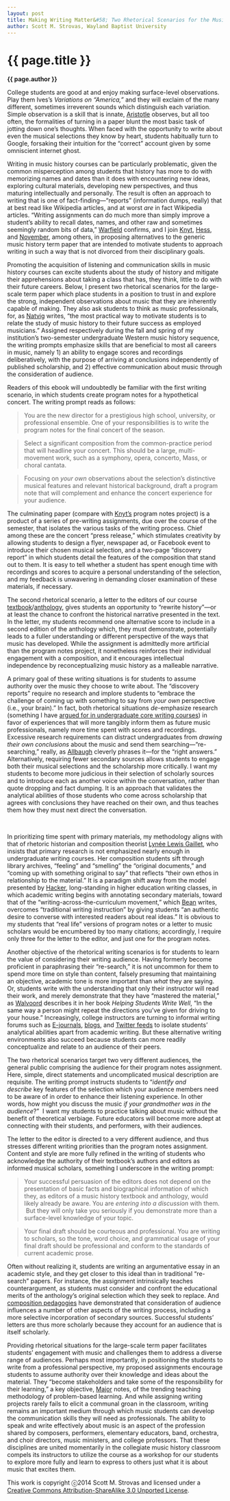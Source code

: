 ```yaml
---
layout: post
title: Making Writing Matter&#58; Two Rhetorical Scenarios for the Music History Term Paper
author: Scott M. Strovas, Wayland Baptist University
---
```


{{ page.title }}
================

**{{ page.author }}**

College students are good at and enjoy making surface-level observations. Play them Ives’s *Variations on “America,”* and they will exclaim of the many different, sometimes irreverent sounds which distinguish each variation. Simple observation is a skill that is innate, [Aristotle](http://www.google.com/url?q=http%3A%2F%2Fclassics.mit.edu%2FAristotle%2Fmetaphysics.1.i.html&sa=D&sntz=1&usg=AFQjCNEvlbo6yjhi2z4zmPaDEbdpq_at7Q) observes, but all too often, the formalities of turning in a paper blunt the most basic task of jotting down one’s thoughts. When faced with the opportunity to write about even the musical selections they know by heart, students habitually turn to Google, forsaking their intuition for the “correct” account given by some omniscient internet ghost.

Writing in music history courses can be particularly problematic, given the common misperception among students that history has more to do with memorizing names and dates than it does with encountering new ideas, exploring cultural materials, developing new perspectives, and thus maturing intellectually and personally. The result is often an approach to writing that is one of fact-finding—“reports” (information dumps, really) that at best read like Wikipedia articles, and at worst *are* in fact Wikipedia articles. “Writing assignments can do much more than simply improve a student’s ability to recall dates, names, and other raw and sometimes seemingly random bits of data,” [Warfield](https://www.google.com/url?q=https%3A%2F%2Fopenlibrary.org%2Fworks%2FOL16557937W%2FThe_music_history_classroom&sa=D&sntz=1&usg=AFQjCNE-PrdoQcwihlzYZJbAyp8Cfl59pA) confirms, and I join [Knyt](http://www.google.com/url?q=http%3A%2F%2Fwww.ams-net.org%2Fojs%2Findex.php%2Fjmhp%2Farticle%2Fview%2F95%2F123&sa=D&sntz=1&usg=AFQjCNEo0hh07Ue38G7QL5GsDDA7XR53nQ), [Hess](https://www.google.com/url?q=https%3A%2F%2Fopenlibrary.org%2Fworks%2FOL8477219W%2FTeaching_Music_History&sa=D&sntz=1&usg=AFQjCNEhnbN8VSpmqbJ7KYmsa3W2FOvyqA), and [November](http://www.google.com/url?q=http%3A%2F%2Fwww.ams-net.org%2Fojs%2Findex.php%2Fjmhp%2Farticle%2Fview%2F31%2F59&sa=D&sntz=1&usg=AFQjCNG0HGg_HSh7mvEqLmjYeJ8JqrrBRg), among others, in proposing alternatives to the generic music history term paper that are intended to motivate students to approach writing in such a way that is not divorced from their disciplinary goals.

Promoting the acquisition of listening and communication skills in music history courses can excite students about the study of history and mitigate their apprehensions about taking a class that has, they think, little to do with their future careers. Below, I present two rhetorical scenarios for the large-scale term paper which place students in a position to trust in and explore the strong, independent observations about music that they are inherently capable of making. They also ask students to think as music professionals, for, as [Natvig](https://www.google.com/url?q=https%3A%2F%2Fopenlibrary.org%2Fworks%2FOL16557937W%2FThe_music_history_classroom&sa=D&sntz=1&usg=AFQjCNE-PrdoQcwihlzYZJbAyp8Cfl59pA) writes, “the most practical way to motivate students is to relate the study of music history to their future success as employed musicians.” Assigned respectively during the fall and spring of my institution’s two-semester undergraduate Western music history sequence, the writing prompts emphasize skills that are beneficial to most all careers in music, namely 1) an ability to engage scores and recordings deliberatively, with the purpose of arriving at conclusions independently of published scholarship, and 2) effective communication about music through the consideration of audience.

Readers of this ebook will undoubtedly be familiar with the first writing scenario, in which students create program notes for a hypothetical concert. The writing prompt reads as follows:

> You are the new director for a prestigious high school, university, or professional ensemble. One of your responsibilities is to write the program notes for the final concert of the season.

> Select a significant composition from the common-practice period that will headline your concert. This should be a large, multi-movement work, such as a symphony, opera, concerto, Mass, or choral cantata.

> Focusing on *your own* observations about the selection’s distinctive musical features and relevant historical background, draft a program note that will complement and enhance the concert experience for your audience.

The culminating paper (compare with [Knyt’s](http://www.google.com/url?q=http%3A%2F%2Fwww.ams-net.org%2Fojs%2Findex.php%2Fjmhp%2Farticle%2Fview%2F95%2F123&sa=D&sntz=1&usg=AFQjCNEo0hh07Ue38G7QL5GsDDA7XR53nQ) program notes project) is a product of a series of pre-writing assignments, due over the course of the semester, that isolates the various tasks of the writing process. Chief among these are the concert “press release,” which stimulates creativity by allowing students to design a flyer, newspaper ad, or Facebook event to introduce their chosen musical selection, and a two-page “discovery report” in which students detail the features of the composition that stand out to them. It is easy to tell whether a student has spent enough time with recordings and scores to acquire a personal understanding of the selection, and my feedback is unwavering in demanding closer examination of these materials, if necessary.

The second rhetorical scenario, a letter to the editors of our course [textbook](https://www.google.com/url?q=https%3A%2F%2Fopenlibrary.org%2Fbooks%2FOL23696722M%2FMusic_in_western_civilization&sa=D&sntz=1&usg=AFQjCNGt5dPJLUeGlvY94GXE6Z_M53FEDw)/[anthology](https://www.google.com/url?q=https%3A%2F%2Fopenlibrary.org%2Fworks%2FOL12405724W%2FAnthology_for_music_in_western_civilization&sa=D&sntz=1&usg=AFQjCNHlEbtfnxTRBt3EHPEXW_Hv8ZNgsA), gives students an opportunity to “rewrite history”—or at least the chance to confront the historical narrative presented in the text. In the letter, my students recommend one alternative score to include in a second edition of the anthology which, they must demonstrate, potentially leads to a fuller understanding or different perspective of the ways that music has developed. While the assignment is admittedly more artificial than the program notes project, it nonetheless reinforces their individual engagement with a composition, and it encourages intellectual independence by reconceptualizing music history as a malleable narrative.

A primary goal of these writing situations is for students to assume authority over the music they choose to write about. The “discovery reports” require no research and implore students to “embrace the challenge of coming up with something to say from *your own* perspective (i.e., your brain).” In fact, both rhetorical situations *de*-emphasize research (something I have [argued for in undergraduate core writing courses](https://www.google.com/url?q=https%3A%2F%2Fjournals.tdl.org%2Fceaforum%2Findex.php%2Fceaforum%2Farticle%2Fview%2F6340%2F5967&sa=D&sntz=1&usg=AFQjCNFx7tzuS7fgoclNHf_aYJahIGdyeg)) in favor of experiences that will more tangibly inform them as future music professionals, namely more time spent with scores and recordings. Excessive research requirements can distract undergraduates from *drawing their own conclusions* about the music and send them searching—“re-searching,” really, as [Allbaugh](http://www.google.com/url?q=http%3A%2F%2Fwww.thomasallbaugh.com%2Fpretexts-for-writing%2F&sa=D&sntz=1&usg=AFQjCNGsoHRi4hdNQFkjvQ9x7hnVQpfD4w) cleverly phrases it—for the “right answers.” Alternatively, requiring fewer secondary sources allows students to engage both their musical selections and the scholarship more critically. I want my students to become more judicious in their selection of scholarly sources and to introduce each as another voice within the conversation, rather than quote dropping and fact dumping. It is an approach that validates the analytical abilities of those students who come across scholarship that agrees with conclusions they have reached on their own, and thus teaches them how they must next direct the conversation.

 

In prioritizing time spent with primary materials, my methodology aligns with that of rhetoric historian and composition theorist [Lynée Lewis Gaillet](http://www.google.com/url?q=http%3A%2F%2Fwww.english.fsu.edu%2Frhetcomp%2Ftranscripts%2Fgaillet.pdf&sa=D&sntz=1&usg=AFQjCNHbP4BTArMzNSWsrWi9JwA8d0LXxg), who insists that primary research is not emphasized nearly enough in undergraduate writing courses. Her composition students sift through library archives, “feeling” and “smelling” the “original documents,” and “coming up with something original to say” that reflects “their own ethos in relationship to the material.” It is a paradigm shift away from the model presented by [Hacker](https://www.google.com/url?q=https%3A%2F%2Fopenlibrary.org%2Fworks%2FOL16082083W%2FA_writer's_reference&sa=D&sntz=1&usg=AFQjCNFEOsMfPteeIttACKfA1r8_6QreGA), long-standing in higher education writing classes, in which academic writing begins with annotating secondary materials, toward that of the “writing-across-the-curriculum movement,” which [Bean](https://www.google.com/url?q=https%3A%2F%2Fopenlibrary.org%2Fworks%2FOL12338350W%2FEngaging_ideas&sa=D&sntz=1&usg=AFQjCNH5Y2kQSMVyruZNJEz6lLFMgFI-WA) writes, overcomes “traditional writing instruction” by giving students “an authentic desire to converse with interested readers about real ideas.” It is obvious to my students that “real life” versions of program notes or a letter to music scholars would be encumbered by too many citations; accordingly, I require only three for the letter to the editor, and just one for the program notes.

Another objective of the rhetorical writing scenarios is for students to learn the value of considering their writing audience. Having formerly become proficient in paraphrasing their “re-search,” it is not uncommon for them to spend more time on style than content, falsely presuming that maintaining an objective, academic tone is more important than *what* they are saying. Or, students write with the understanding that only their instructor will read their work, and merely demonstrate that they have “mastered the material,” as [Walvoord](https://www.google.com/url?q=https%3A%2F%2Fopenlibrary.org%2Fbooks%2FOL2719190M%2FHelping_students_write_well&sa=D&sntz=1&usg=AFQjCNFyIZZfDs5MQkGtMC8a_rwpDPBgXw) describes it in her book *Helping Students Write Well*, “In the same way a person might repeat the directions you’ve given for driving to your house.” Increasingly, college instructors are turning to informal writing forums such as [E-journals](http://www.google.com/url?q=http%3A%2F%2Fwww.ams-net.org%2Fojs%2Findex.php%2Fjmhp%2Farticle%2Fview%2F92%2F124&sa=D&sntz=1&usg=AFQjCNH57fQO0X91PmfSxWYrq-HVEmPvog), [blogs](http://www.google.com/url?q=http%3A%2F%2Fwww.ams-net.org%2Fojs%2Findex.php%2Fjmhp%2Farticle%2Fview%2F101%2F126&sa=D&sntz=1&usg=AFQjCNHGJDuoH-boUEq-LYI-9nBj50rVFw), and [Twitter feeds](http://www.google.com/url?q=http%3A%2F%2Fwww.flipcamp.org%2Fengagingstudents%2Fludwig.html&sa=D&sntz=1&usg=AFQjCNHmb5gNPvqGZFWeD6k8fpvJZmKsyg) to isolate students’ analytical abilities apart from academic writing. But these alternative writing environments also succeed because students can more readily conceptualize and relate to an audience of their peers.

The two rhetorical scenarios target two very different audiences, the general public comprising the audience for their program notes assignment. Here, simple, direct statements and uncomplicated musical description are requisite. The writing prompt instructs students to “*identify and describe* key features of the selection which your audience members need to be aware of in order to enhance their listening experience. In other words, how might you discuss the music *if your grandmother was in the audience*?”  I want my students to practice talking about music without the benefit of theoretical verbiage. Future educators will become more adept at connecting with their students, and performers, with their audiences.

The letter to the editor is directed to a very different audience, and thus stresses different writing priorities than the program notes assignment. Content and style are more fully refined in the writing of students who acknowledge the authority of their textbook’s authors and editors as informed musical scholars, something I underscore in the writing prompt:

> Your successful persuasion of the editors does not depend on the presentation of basic facts and biographical information of which they, as editors of a music history textbook and anthology, would likely already be aware. You are *entering into a discussion* with them.  But they will only take you seriously if you demonstrate more than a surface-level knowledge of your topic.

> Your final draft should be courteous and professional. You are writing to scholars, so the tone, word choice, and grammatical usage of your final draft should be professional and conform to the standards of current academic prose.

Often without realizing it, students are writing an argumentative essay in an academic style, and they get closer to this ideal than in traditional “re-search” papers. For instance, the assignment intrinsically teaches counterargument, as students must consider and confront the educational merits of the anthology’s original selection which they seek to replace. And [composition pedagogies](https://www.google.com/url?q=https%3A%2F%2Fopenlibrary.org%2Fbooks%2FOL2719190M%2FHelping_students_write_well&sa=D&sntz=1&usg=AFQjCNFyIZZfDs5MQkGtMC8a_rwpDPBgXw) have demonstrated that consideration of audience influences a number of other aspects of the writing process, including a more selective incorporation of secondary sources. Successful students’ letters are thus more scholarly because they account for an audience that is itself scholarly.

Providing rhetorical situations for the large-scale term paper facilitates students’ engagement with music and challenges them to address a diverse range of audiences. Perhaps most importantly, in positioning the students to write from a professional perspective, my proposed assignments encourage students to assume authority over their knowledge and ideas about the material. They “become stakeholders and take some of the responsibility for their learning,” a key objective, [Major](http://www.google.com/url?q=http%3A%2F%2Fwww.jstor.org%2Fstable%2F27797926&sa=D&sntz=1&usg=AFQjCNFyQ4SMr3DDvGbGmKPiwwo6sDYmEw) notes, of the trending teaching methodology of problem-based learning. And while assigning writing projects rarely fails to elicit a communal groan in the classroom, writing remains an important medium through which music students can develop the communication skills they will need as professionals. The ability to speak and write effectively about music is an aspect of the profession shared by composers, performers, elementary educators, band, orchestra, and choir directors, music ministers, and college professors. That these disciplines are united momentarily in the collegiate music history classroom compels its instructors to utilize the course as a workshop for our students to explore more fully and learn to express to others just what it is about music that excites them.

This work is copyright ⓒ2014 Scott M. Strovas and licensed under a [Creative Commons Attribution-ShareAlike 3.0 Unported License](http://www.google.com/url?q=http%3A%2F%2Fcreativecommons.org%2Flicenses%2Fby-sa%2F3.0%2F&sa=D&sntz=1&usg=AFQjCNG4j2oPozXv2_VqmmLiVAToFtwKdA).

